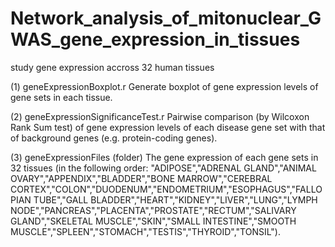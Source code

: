 # Network_analysis_of_mitonuclear_GWAS_gene_expression_in_tissues
study gene expression accross 32 human tissues  

(1) geneExpressionBoxplot.r 
Generate boxplot of gene expression levels of gene sets in each tissue.

(2) geneExpressionSignificanceTest.r
Pairwise comparison (by Wilcoxon Rank Sum test) of gene expression levels of each disease gene set with that of background genes (e.g. protein-coding genes).

(3) geneExpressionFiles (folder)
The gene expression of each gene sets in 32 tissues (in the following order: "ADIPOSE","ADRENAL GLAND","ANIMAL OVARY","APPENDIX","BLADDER","BONE MARROW","CEREBRAL CORTEX","COLON","DUODENUM","ENDOMETRIUM","ESOPHAGUS","FALLOPIAN TUBE","GALL BLADDER","HEART","KIDNEY","LIVER","LUNG","LYMPH NODE","PANCREAS","PLACENTA","PROSTATE","RECTUM","SALIVARY GLAND","SKELETAL MUSCLE","SKIN","SMALL INTESTINE","SMOOTH MUSCLE","SPLEEN","STOMACH","TESTIS","THYROID","TONSIL"). 

